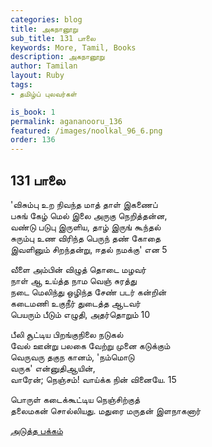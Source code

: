 ```yaml
---
categories: blog
title: அகநானூறு 
sub_title: 131 பாலை
keywords: More, Tamil, Books
description: அகநானூறு 
author: Tamilan
layout: Ruby
tags:
- தமிழ்ப் புலவர்கள் 

is_book: 1
permalink: agananooru_136
featured: /images/noolkal_96_6.png
order: 136
---
```



## 131 பாலை

'விசும்பு உற நிவந்த மாத் தாள் இகணைப்  
பசுங் கேழ் மெல் இலை அருகு நெறித்தன்ன,  
வண்டு படுபு இருளிய, தாழ் இருங் கூந்தல்  
சுரும்பு உண விரிந்த பெருந் தண் கோதை  
இவளினும் சிறந்தன்று, ஈதல் நமக்கு' என 5

வீளை அம்பின் விழுத் தொடை மழவர்  
நாள் ஆ உய்த்த நாம வெஞ் சுரத்து  
நடை மெலிந்து ஒழிந்த சேண் படர் கன்றின்  
கடைமணி உகுநீர் துடைத்த ஆடவர்  
பெயரும் பீடும் எழுதி, அதர்தொறும் 10

பீலி சூட்டிய பிறங்குநிலை நடுகல்  
வேல் ஊன்று பலகை வேற்று முனை கடுக்கும்  
வெருவரு தகுந கானம், 'நம்மொடு  
வருக' என்னுதிஆயின்,  
வாரேன்; நெஞ்சம்! வாய்க்க நின் வினையே. 15

பொருள் கடைக்கூட்டிய நெஞ்சிற்குத்  
தலைமகன் சொல்லியது. மதுரை மருதன் இளநாகனார்

[அடுத்த பக்கம்](agananooru_137)